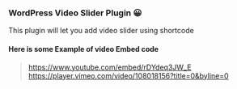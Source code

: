 ### WordPress Video Slider Plugin 😀

This plugin will let you add video slider using shortcode 

#### Here is some Example of video Embed code 
> https://www.youtube.com/embed/rDYdeq3JW_E
> https://player.vimeo.com/video/108018156?title=0&byline=0
